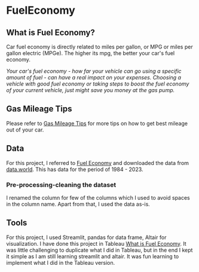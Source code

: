 # FuelEconomy
 
## What is Fuel Economy?
Car fuel economy is directly related to miles per gallon, or MPG or miles per gallon electric (MPGe). The higher its mpg, the better your car's fuel economy.

*Your car's fuel economy - how far your vehicle can go using a specific amount of fuel - can have a real impact on your expenses. Choosing a vehicle with good fuel economy or taking steps to boost the fuel economy of your current vehicle, just might save you money at the gas pump.*

## Gas Mileage Tips
Please refer to [Gas Mileage Tips](https://www.fueleconomy.gov/feg/drive.shtml) for more tips on how to get best mileage out of your car. 

## Data 
For this project, I referred to [Fuel Economy](https://www.fueleconomy.gov/) and downloaded the data from [data.world](https://data.world/project-data-viz/vehicle-mpg-1984-to-2023-pdv-02-2023). This has data for the period of 1984 - 2023.

### Pre-processing-cleaning the dataset
I renamed the column for few of the columns which I used to avoid spaces in the column name. Apart from that, I used the data as-is.

## Tools
For this project, I used Streamlit, pandas for data frame, Altair for visualization. I have done this project in Tableau [What is Fuel Economy](https://public.tableau.com/app/profile/jibeesh.gopi/viz/FuelEconomy-VehicleMPG/WhatisFuelEconomy). It was little challenging to duplicate what I did in Tableau, but in the end I kept it simple as I am still learning streamlit and altair. It was fun learning to implement what I did in the Tableau version.

